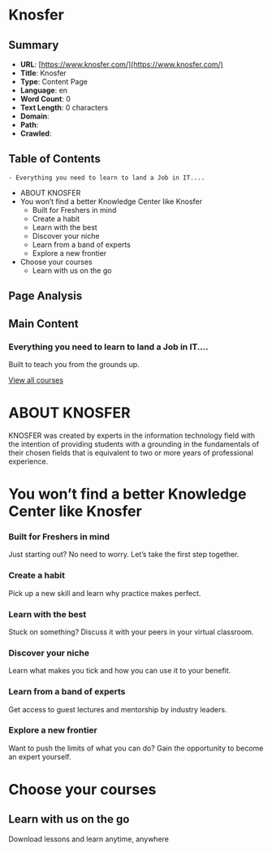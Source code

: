 # Knosfer

## Summary

- **URL**: [https://www.knosfer.com/](https://www.knosfer.com/)
- **Title**: Knosfer
- **Type**: Content Page
- **Language**: en
- **Word Count**: 0
- **Text Length**: 0 characters
- **Domain**: 
- **Path**: 
- **Crawled**: 











## Table of Contents

    - Everything you need to learn to land a Job in IT....
- ABOUT KNOSFER
- You won’t find a better Knowledge Center like Knosfer
    - Built for Freshers in mind
    - Create a habit
    - Learn with the best
    - Discover your niche
    - Learn from a band of experts
    - Explore a new frontier
- Choose your courses
  - Learn with us on the go

## Page Analysis













## Main Content

### Everything you need to learn to land a Job in IT....

Built to teach you from the grounds up.

[View all courses](/s/store)

# ABOUT KNOSFER

KNOSFER was created by experts in the information technology field with the intention of providing students with a grounding in the fundamentals of their chosen fields that is equivalent to two or more years of professional experience.

# You won’t find a better Knowledge Center like Knosfer

### Built for Freshers in mind

Just starting out? No need to worry. Let’s take the first step together.

### Create a habit

Pick up a new skill and learn why practice makes perfect.

### Learn with the best

Stuck on something? Discuss it with your peers in your virtual classroom.

### Discover your niche

Learn what makes you tick and how you can use it to your benefit.

### Learn from a band of experts

Get access to guest lectures and mentorship by industry leaders.

### Explore a new frontier

Want to push the limits of what you can do? Gain the opportunity to become an expert yourself.

# Choose your courses

## Learn with us on the go

Download lessons and learn anytime, anywhere
